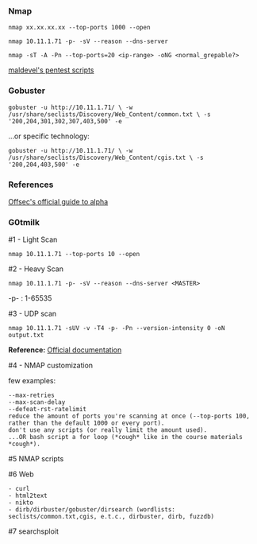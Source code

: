 ### Nmap
`nmap xx.xx.xx.xx --top-ports 1000 --open`

`nmap 10.11.1.71 -p- -sV --reason --dns-server`  

`nmap -sT -A -Pn --top-ports=20 <ip-range> -oNG <normal_grepable?>`

[maldevel's pentest scripts](https://github.com/maldevel/PenTestKit/tree/master/port-scanning)


### Gobuster  
`gobuster -u http://10.11.1.71/ \
  -w /usr/share/seclists/Discovery/Web_Content/common.txt \
  -s '200,204,301,302,307,403,500' -e`  
  
  ...or specific technology:
  
  `gobuster -u http://10.11.1.71/ \
  -w /usr/share/seclists/Discovery/Web_Content/cgis.txt \
  -s '200,204,403,500' -e`

### References
[Offsec's official guide to alpha](https://forums.offensive-security.com/showthread.php?4689-Offensive-Security-s-Complete-Guide-to-Alpha&highlight=guide+alpha)


### G0tmilk
#1 - Light Scan

`nmap 10.11.1.71 --top-ports 10 --open`

#2 - Heavy Scan

`nmap 10.11.1.71 -p- -sV --reason --dns-server <MASTER>`

-p- : 1-65535

#3  - UDP scan

`nmap 10.11.1.71 -sUV -v -T4 -p- -Pn --version-intensity 0 -oN output.txt`  

**Reference:**
[Official documentation](https://nmap.org/book/scan-methods-udp-scan.html)

#4 - NMAP customization

few examples:

    --max-retries
    --max-scan-delay
    --defeat-rst-ratelimit
    reduce the amount of ports you're scanning at once (--top-ports 100, rather than the default 1000 or every port).
    don't use any scripts (or really limit the amount used).
    ...OR bash script a for loop (*cough* like in the course materials *cough*).


#5 NMAP scripts

#6 Web

    - curl
    - html2text
    - nikto
    - dirb/dirbuster/gobuster/dirsearch (wordlists: seclists/common.txt,cgis, e.t.c., dirbuster, dirb, fuzzdb)


#7 searchsploit
